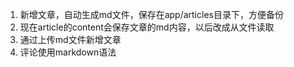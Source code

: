 1. 新增文章，自动生成md文件，保存在app/articles目录下，方便备份
1. 现在article的content会保存文章的md内容，以后改成从文件读取
1. 通过上传md文件新增文章
1. 评论使用markdown语法
